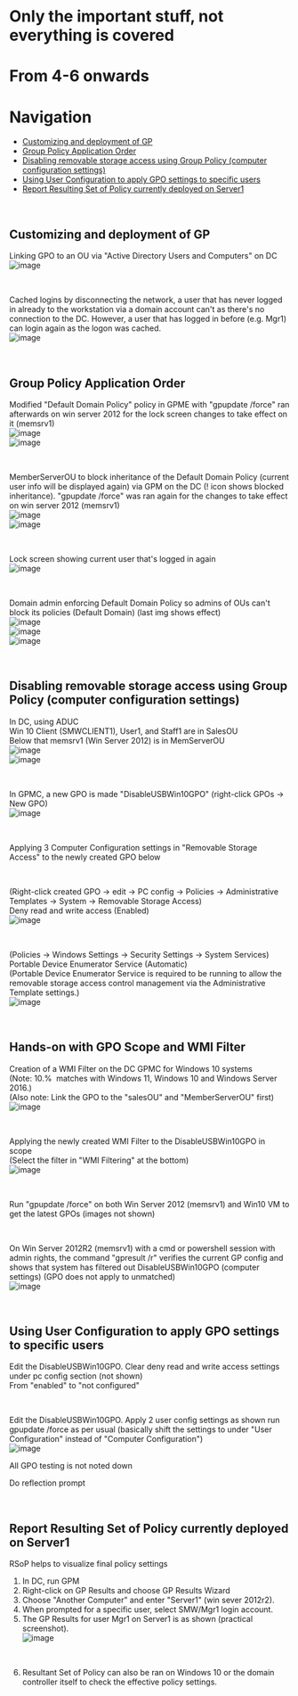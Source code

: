# Only the important stuff, not everything is covered

# From 4-6 onwards


# Navigation
* [Customizing and deployment of GP](#customizing-and-deployment-of-gp)
* [Group Policy Application Order](#group-policy-application-order)
* [Disabling removable storage access using Group Policy (computer configuration settings)](#disabling-removable-storage-access-using-group-policy-computer-configuration-settings)
* [Using User Configuration to apply GPO settings to specific users](#using-user-configuration-to-apply-gpo-settings-to-specific-users)
* [Report Resulting Set of Policy currently deployed on Server1](#report-resulting-set-of-policy-currently-deployed-on-server1)

<br>

## Customizing and deployment of GP

Linking GPO to an OU via "Active Directory Users and Computers" on DC  
![image](../images/Pasted%20image%2020230705215234.png)  

<br>

Cached logins by disconnecting the network, a user that has never logged in already to the workstation via a domain account can't as there's no connection to the DC. However, a user that has logged in before (e.g. Mgr1) can login again as the logon was cached.  
![image](../images/Pasted%20image%2020230705215906.png)  

<br>

## Group Policy Application Order

Modified "Default Domain Policy" policy in GPME with "gpupdate /force" ran afterwards on win server 2012 for the lock screen changes to take effect on it (memsrv1)  
![image](../images/Pasted%20image%2020230705220408.png)  
![image](../images/Pasted%20image%2020230705220502.png)

<br>

MemberServerOU to block inheritance of the Default Domain Policy (current user info will be displayed again) via GPM on the DC (! icon shows blocked inheritance). "gpupdate /force" was ran again for the changes to take effect on win server 2012 (memsrv1)  
![image](../images/Pasted%20image%2020230705220735.png)  
![image](../images/Pasted%20image%2020230705220836.png)  

<br>

Lock screen showing current user that's logged in again  
![image](../images/Pasted%20image%2020230705221239.png)  

<br>

Domain admin enforcing Default Domain Policy so admins of OUs can't block its policies (Default Domain) (last img shows effect)  
![image](../images/Pasted%20image%2020230705221442.png)  
![image](../images/Pasted%20image%2020230705221506.png)  
![image](../images/Pasted%20image%2020230705221807.png)  

<br>

## Disabling removable storage access using Group Policy (computer configuration settings)

In DC, using ADUC  
Win 10 Client (SMWCLIENT1), User1, and Staff1 are in SalesOU  
Below that memsrv1 (Win Server 2012) is in MemServerOU  
![image](../images/Pasted%20image%2020230705222314.png)  
![image](../images/Pasted%20image%2020230705222459.png)  

<br>

In GPMC, a new GPO is made "DisableUSBWin10GPO" (right-click GPOs -> New GPO)  
![image](../images/Pasted%20image%2020230705222653.png)  

<br>

Applying 3 Computer Configuration settings in "Removable Storage Access" to the newly created GPO below  

<br>

(Right-click created GPO -> edit -> PC config -> Policies -> Administrative Templates -> System -> Removable Storage Access)  
Deny read and write access (Enabled)  
![image](../images/Pasted%20image%2020230705223042.png)  

<br>

(Policies -> Windows Settings -> Security Settings -> System Services)  
Portable Device Enumerator Service (Automatic)  
(Portable Device Enumerator Service is required to be running to allow the removable storage access control management via the Administrative Template settings.)  
![image](../images/Pasted%20image%2020230705223356.png)  

<br>

## Hands-on with GPO Scope and WMI Filter

Creation of a WMI Filter on the DC GPMC for Windows 10 systems  
(Note: 10.%  matches with Windows 11, Windows 10 and Windows Server 2016.)  
(Also note: Link the GPO to the "salesOU" and "MemberServerOU" first)  
![image](../images/Pasted%20image%2020230705233136.png)  


<br>

Applying the newly created WMI Filter to the DisableUSBWin10GPO in scope  
(Select the filter in "WMI Filtering" at the bottom)  
![image](../images/Pasted%20image%2020230705234327.png)  

<br>

Run "gpupdate /force" on both Win Server 2012 (memsrv1) and Win10 VM to get the latest GPOs (images not shown)  

<br>

On Win Server 2012R2 (memsrv1) with a cmd or powershell session with admin rights, the command "gpresult /r" verifies the current GP config and shows that system has filtered out DisableUSBWin10GPO (computer settings) (GPO does not apply to unmatched)  
![image](../images/Pasted%20image%2020230705234454.png)  

<br>

## Using User Configuration to apply GPO settings to specific users

Edit the DisableUSBWin10GPO. Clear deny read and write access settings under pc config section (not shown)  
From "enabled" to "not configured"  

<br>

Edit the DisableUSBWin10GPO. Apply 2 user config settings as shown run gpupdate /force as per usual (basically shift the settings to under "User Configuration" instead of "Computer Configuration")  
![image](../images/Pasted%20image%2020230705235330.png)  

All GPO testing is not noted down  

Do reflection prompt  

<br>

## Report Resulting Set of Policy currently deployed on Server1

RSoP helps to visualize final policy settings  

1. In DC, run GPM  
2. Right-click on GP Results and choose GP Results Wizard  
3. Choose "Another Computer" and enter "Server1" (win sever 2012r2).  
4. When prompted for a specific user, select SMW/Mgr1 login account.  
5. The GP Results for user Mgr1 on Server1 is as shown (practical screenshot).  
![image](../images/Pasted%20image%2020230705235938.png)  

<br>

6. Resultant Set of Policy can also be ran on Windows 10 or the domain controller itself to check the effective policy settings.  
